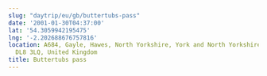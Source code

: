 ```yaml
---
slug: "daytrip/eu/gb/buttertubs-pass"
date: '2001-01-30T04:37:00'
lat: '54.3059942195475'
lng: '-2.202688676757816'
location: A684, Gayle, Hawes, North Yorkshire, York and North Yorkshire, England,
  DL8 3LQ, United Kingdom
title: Buttertubs pass
---
```



